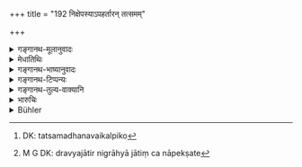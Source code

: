 +++
title = "192 निक्षेपस्याऽपहर्तारन् तत्समम्"

+++

<details><summary>गङ्गानथ-मूलानुवादः</summary>

In all cases the king shall make the appropriator of a deposit pay a fine equal in value to it; also the appropriator of a friendly loan.—(192)
</details>

<details><summary>मेधातिथिः</summary>

चोरवच् छिष्टिः पूर्वेणोक्ता । तया च शरीरनिग्रहस् तत्समधनं वैकल्पिके[^६१०] जातिभेदेन ब्राह्मणाद् अन्यत्र प्रदेश उक्तो ऽनेन निवर्त्यते । पुनर् विधानेन चोरवच्छिष्टिर् वाग्दण्डधिग्दण्डादिरूपैव समुच्चीयते धनदण्डेन नाङ्गच्छेदादिरूपा । न च ब्राह्मणस्यापि वैकल्पिके पूर्वेण शारीरदण्डे प्राप्ते तन्निवृत्त्यर्थं पुनर्वचनम् युक्तम्, सामान्येन ब्राह्मणस्य शरीरदण्डप्रतिषेधात्- "न जातु ब्राह्मणं हन्यात्" (म्ध् ८.३८०) इति । 


[^६१०]:
     DK: tatsamadhanavaikalpiko

**उपनिधिः** प्रीत्या यद् भुज्यते । **अविशेषेण** द्रव्यं जातिं च नापेक्षेत[^६११] । 



[^६११]:
     M G DK: dravyajātir nigrāhyā jātiṃ ca nāpekṣate

- <u>अन्यैस्</u> तूपनिधिः परिभाषितः । 

<u>स तत्रैव</u> नेह । परिभाषाया अकरणाल् लौकिकार्थ एव ग्रहीतुं न्याय्यः । वक्ष्यति च "प्रीत्योपनिहितस्य च" (म्ध् ८.१९६) इति ॥ ८.१९२ ॥
</details>

<details><summary>गङ्गानथ-भाष्यानुवादः</summary>

The preceding verse has laid down the punishment to be like that of the thief; under that rule there are two alternatives—corporeal punishment and fine equal in value to the property involved—to he determined according to the caste of the accused. So that in the case of castes other than the Brāhmaṇa, it would, under the said rule, he open to the king to inflict either of the two forms of punishment. And it is this possibility that is precluded by the present verse, which restricts the punishment to *fine* only; so that from among the penalties inflicted on thieves, what may be added to the *fine* is only *admonition* or
*reprimand*, and not *mutilation* and other corporeal punishments.

It will not be right to take the present verse as precluding corporeal punishment from the case of Brāhmaṇas, who also would be subject to both kinds of alternative punishments sanctioned by the preceding verse. Because corporeal punishment has been already generally prohibited in the case of Brāhmaṇas;—in such texts as ‘one shall not strike a Brāhmaṇa’ (8.380).

‘*Upanidhi*’ here stands for what is used through friendship.

‘*In all cases*,’—*i.e*., irrespectively of the nature of the property or the caste of the person involved.

Others have given a technical meaning to the term ‘*upanidhi*’; but that meaning is applicable elsewhere, not here. Because, in the absence of any convention, fixing the technical sense of a term, the right course is to take it in its ordinary sense. This same ‘*upanidhi*’ is going to be mentioned again as ‘*friendly loan*’ (under 196).—(192)
</details>

<details><summary>गङ्गानथ-टिप्पन्यः</summary>

This verse appears to be a mere repetition of 191. According to
Medhātithi, 191 lays down two alternative punishments—corporal
punishment (thief’s penalty) and fine; and 192 excludes the ‘thief’s
punishment’ by specifying the fine only. He repudiates the explanation
that has been attributed to him by Hopkins—*viz*., 192 is for the sake
of freeing the *Brāhmaṇa* from the corporal punishment prescribed in
191. Nor is there anything in Medhātithi to show that he takes 192 as
referring to fresh offences,—a view that has been attributed to him by
Buhler.—Both these views are found in Kullūka.

‘*Upanidhi*’—‘Sealed deposit’ (Kullūka);—‘something lent in a friendly
spirit’ (Medhātithi, who repudiates, in the present context, the
technical meaning of ‘sealed deposit.’)

‘*Aviśeṣeṇa*’—‘Irrespective of the character of the property or the
caste of the person’ (Medhātithi);—‘irrespective of caste’ (Nārāyaṇa and
Nandana).

This verse is quoted in *Vivādaratnākara* (p. 92), which adds the
following explanation:—The reiteration of ‘fine equal in value to the
deposit’ here—to the exclusion of the ‘thiefs penalty,’ with which it
has been coupled in the preceding verse,—should be understood as meant
for the case where the misappropriator of the deposit is a Brāhmaṇa. The
terms ‘*tathā*’ and ‘*aviśeṣeṇa*’ mean that all that has been said in
regard to the misappropration of the deposit, should he understood to be
applicable to that of the *Upanidhi* also,—the misappropriation of both
standing on the same footing.

It is quoted also in *Vyavahāramayūkha* (p. 85);—in *Kṛtyakalpataru*
(83b);—and in *Vīramitrodaya* (Vyavahāra, 113a).
</details>

<details><summary>गङ्गानथ-तुल्य-वाक्यानि</summary>

**(verses 8.190-192)**

See Comparative notes for [Verse
8.190].
</details>

<details><summary>भारुचिः</summary>

> **निक्षेपस्यापहर्तारं तत्समं दापयेद् दमम् ।**

चोरदण्डनिवृत्त्यर्थं ब्राह्मणस्येदं पुनर्वचनं धनदापनस्य —

> **तथोपनिधिहर्तारम् अविशेषेण पार्थिवः  ॥ ८.१९१ ॥**

औपरिष्टश्लोकार्धस्योपनिध्यर्थ आरम्भः । चोरवच्छिष्टिर् अधिकाराद् उपनिधाव् अपि स्याद् ब्राह्मणवर्जम् ॥ ८.१९१ ॥
</details>

<details><summary>Bühler</summary>

192	The king should compel him who does not restore an open deposit, and in like manner him who retains a sealed deposit, to pay a fine equal (to its value).
</details>
